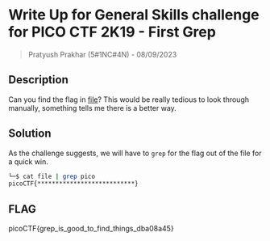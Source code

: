 # Write Up for General Skills challenge for PICO CTF 2K19 - First Grep

> Pratyush Prakhar (5#1NC#4N) - 08/09/2023

## Description

Can you find the flag in [file](https://github.com/pratty010/CTF/blob/master/PICO%20CTF/2K19/GS/First%20Grep/file)? This would be really tedious to look through manually, something tells me there is a better way.

## Solution

As the challenge suggests, we will have to `grep` for the flag out of the file for a quick win.

```bash
└─$ cat file | grep pico
picoCTF{***************************}
```

## FLAG

picoCTF{grep_is_good_to_find_things_dba08a45}







